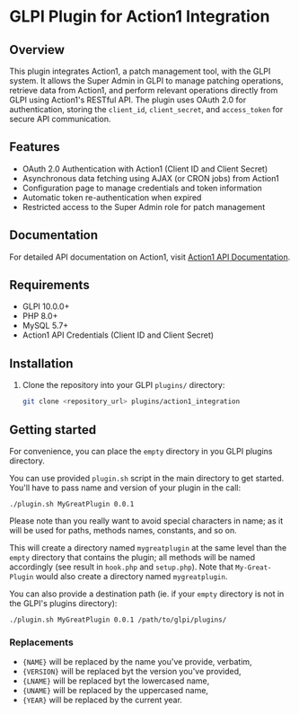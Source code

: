 # GLPI Plugin for Action1 Integration

## Overview
This plugin integrates Action1, a patch management tool, with the GLPI system. It allows the Super Admin in GLPI to manage patching operations, retrieve data from Action1, and perform relevant operations directly from GLPI using Action1's RESTful API. The plugin uses OAuth 2.0 for authentication, storing the `client_id`, `client_secret`, and `access_token` for secure API communication.

## Features
- OAuth 2.0 Authentication with Action1 (Client ID and Client Secret)
- Asynchronous data fetching using AJAX (or CRON jobs) from Action1
- Configuration page to manage credentials and token information
- Automatic token re-authentication when expired
- Restricted access to the Super Admin role for patch management

## Documentation
For detailed API documentation on Action1, visit [Action1 API Documentation](https://app.action1.com/apidocs/#/).

## Requirements
- GLPI 10.0.0+
- PHP 8.0+
- MySQL 5.7+
- Action1 API Credentials (Client ID and Client Secret)

## Installation
1. Clone the repository into your GLPI `plugins/` directory:
   ```bash
   git clone <repository_url> plugins/action1_integration


## Getting started

For convenience, you can place the `empty` directory in you GLPI plugins directory.

You can use provided `plugin.sh` script in the main directory to get started. You'll have to pass name and version of your plugin in the call:
```
./plugin.sh MyGreatPlugin 0.0.1
```

Please note than you really want to avoid special characters in name; as it will be used for paths, methods names, constants, and so on.

This will create a directory named `mygreatplugin` at the same level than the `empty` directory that contains the plugin;
all methods will be named accordingly (see result in `hook.php` and `setup.php`). Note that `My-Great-Plugin` would also create a directory named `mygreatplugin`.

You can also provide a destination path (ie. if your `empty` directory is not in the GLPI's plugins directory):
```
./plugin.sh MyGreatPlugin 0.0.1 /path/to/glpi/plugins/
```

### Replacements

* `{NAME}` will be replaced by the name you've provide, verbatim,
* `{VERSION}` will be replaced byt the version you've provided,
* `{LNAME}` will be replaced byt the lowercased name,
* `{UNAME}` will be replaced by the uppercased name,
* `{YEAR}` will be replaced by the current year.
